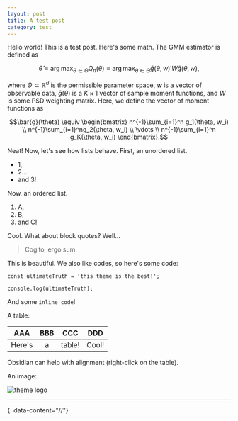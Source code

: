 ```yaml
---
layout: post
title: A test post
category: test
---
```

Hello world! This is a test post. Here's some math. The GMM estimator is defined as

$$\hat{\theta} \equiv \arg\max_{\theta \in \Theta} Q_n(\theta) \equiv \arg\max_{\theta \in \Theta} \bar{g}(\theta, w)'W\bar{g}(\theta, w),$$

where $\Theta \subset \mathbb{R}^d$ is the permissible parameter space, $w$ is a vector of observable data, $\bar{g}(\theta)$ is a $K \times 1$ vector of sample moment functions, and $W$ is some PSD weighting matrix. Here, we define the vector of moment functions as 

$$\bar{g}(\theta) \equiv \begin{bmatrix} n^{-1}\sum_{i=1}^n g_1(\theta, w_i) \\
n^{-1}\sum_{i=1}^ng_2(\theta, w_i) \\
\vdots \\ 
n^{-1}\sum_{i=1}^n g_K(\theta, w_i)
\end{bmatrix}.$$

Neat! Now, let's see how lists behave. First, an unordered list. 

- 1,
- 2...
- and 3!

Now, an ordered list.

1. A,
2. B,
3. and C!

Cool. What about block quotes? Well... 

> Cogito, ergo sum.

This is beautiful. We also like codes, so here's some code: 

```
const ultimateTruth = 'this theme is the best!';

console.log(ultimateTruth);
```

And some `inline code`!

A table:

|  AAA   | BBB |  CCC   |  DDD  |
| :----: | :-: | :----: | :---: |
| Here's |  a  | table! | Cool! |

Obsidian can help with alignment (right-click on the table).
  
An image:
  
![theme logo](https://raw.githubusercontent.com/riggraz/no-style-please/master/logo.png)

---
{: data-content="//"}
